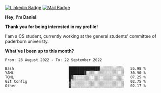 [![Linkedin Badge](https://img.shields.io/badge/-LinkedIn-0e76a8?style=flat-square&logo=Linkedin&logoColor=white)](https://www.linkedin.com/in/daniel-negi-592ba3223/)
[![Mail Badge](https://img.shields.io/badge/Gmail-D14836?style=flat-square&logo=gmail&logoColor=white)](mailto:daniel.ravi.negi@googlemail.com)

**Hey, I'm Daniel**

**Thank you for being interested in my profile!**

I'am a CS student, currently working at the general students' committee of paderborn univeristy.

**What've I been up to this month?** 

<!--START_SECTION:waka-->

```text
From: 23 August 2022 - To: 22 September 2022

Bash                         ██████████████░░░░░░░░░░░   55.98 %
YAML                         ███████▓░░░░░░░░░░░░░░░░░   30.90 %
TOML                         █▓░░░░░░░░░░░░░░░░░░░░░░░   07.25 %
Git Config                   ▓░░░░░░░░░░░░░░░░░░░░░░░░   02.75 %
Other                        ▓░░░░░░░░░░░░░░░░░░░░░░░░   02.17 %
```

<!--END_SECTION:waka-->
